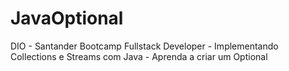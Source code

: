 # JavaOptional
 DIO - Santander Bootcamp Fullstack Developer - Implementando Collections e Streams com Java - Aprenda a criar um Optional
